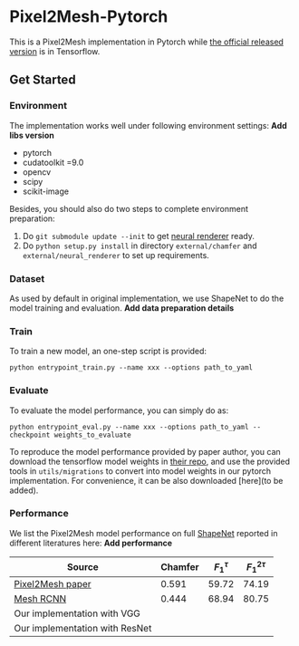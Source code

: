 # Pixel2Mesh-Pytorch

This is a Pixel2Mesh implementation in Pytorch while [the official released version](https://github.com/nywang16/Pixel2Mesh) is in Tensorflow.

## Get Started

### Environment

The implementation works well under following environment settings: **Add libs version**

* pytorch 
* cudatoolkit =9.0
* opencv
* scipy
* scikit-image

Besides, you should also do two steps to complete environment preparation:

1. Do `git submodule update --init` to get [neural renderer](https://github.com/daniilidis-group/neural_renderer) ready.
2. Do `python setup.py install` in directory `external/chamfer` and `external/neural_renderer` to set up requirements. 

### Dataset

As used by default in original implementation, we use ShapeNet to do the model training and evaluation. **Add data preparation details**

### Train

To train a new model, an one-step script is provided:

``` shell
python entrypoint_train.py --name xxx --options path_to_yaml
```

### Evaluate

To evaluate the model performance, you can simply do as:

```shell
python entrypoint_eval.py --name xxx --options path_to_yaml --checkpoint weights_to_evaluate
```

To reproduce the model performance provided by paper author, you can download the tensorflow model weights in [their repo](https://github.com/nywang16/Pixel2Mesh), and use the provided tools in `utils/migrations` to convert into model weights in our pytorch implementation. For convenience, it can be also downloaded [here](to be added). 

### Performance

We list the Pixel2Mesh model performance on full [ShapeNet](https://www.shapenet.org/) reported in different literatures here: **Add performance**

| Source                                               | Chamfer | $F_1^{\tau}$ | $F_1^{2\tau}$ |
| ---------------------------------------------------- | ------- | ------------ | ------------- |
| [Pixel2Mesh paper](https://arxiv.org/abs/1804.01654) | 0.591   | 59.72        | 74.19         |
| [Mesh RCNN](https://arxiv.org/pdf/1906.02739.pdf)    | 0.444   | 68.94        | 80.75         |
| Our implementation with VGG                          |         |              |               |
| Our implementation with ResNet                       |         |              |               |

